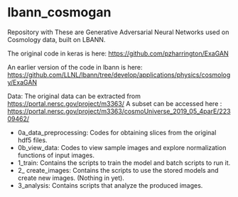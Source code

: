 # lbann_cosmogan

Repository with 
These are Generative Adversarial Neural Networks used on Cosmology data, built on LBANN.

The original code in keras is here: https://github.com/pzharrington/ExaGAN

An earlier version of the code in lbann is here: https://github.com/LLNL/lbann/tree/develop/applications/physics/cosmology/ExaGAN

Data: 
The original data can be extracted from https://portal.nersc.gov/project/m3363/
A subset can be accessed here : https://portal.nersc.gov/project/m3363/cosmoUniverse_2019_05_4parE/22309462/

- 0a_data_preprocessing:
Codes for obtaining slices from the original hdf5 files.
- 0b_view_data:
Codes to view sample images and explore normalization functions of input images.
- 1_train: 
Contains the scripts to train the model and batch scripts to run it.
- 2_ create_images: 
Contains the scripts to use the stored models and create new images. (Nothing in yet).
- 3_analysis:
Contains scripts that analyze the produced images.
